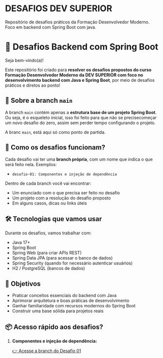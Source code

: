 # DESAFIOS DEV SUPERIOR
Repositório de desafios práticos da Formação Desenvolvedor Moderno. Foco em  backend com Spring Boot com java.
# 🚀 Desafios Backend com Spring Boot

Seja bem-vindo(a)!

Este repositório foi criado para **resolver os desafios propostos do curso Formação Desenvolvedor Moderno da DEV SUPERIOR com foco no desenvolvimento backend com Java e Spring Boot**, por meio de desafios práticos e diretos ao ponto!

## 🧱 Sobre a branch `main`

A branch `main` contém apenas a **estrutura base de um projeto Spring Boot**. Ou seja, é o esqueleto inicial, isso foi feito para que não se precisecomeçar um novo desafio do zero, assim sem perder tempo configurando o projeto.

A branc `main`, está aqui só como ponto de partida.

## 🧩 Como os desafios funcionam?

Cada desafio vai ter uma **branch própria**, com um nome que indica o que será feito nela. Exemplos:

- `desafio-01: Componentes e injeção de dependência`

Dentro de cada branch você vai encontrar:

- Um enunciado com o que precisa ser feito no desafio
- Um projeto com a resolução do desafio proposto
- Em alguns casos, dicas ou links úteis

## 🛠 Tecnologias que vamos usar

Durante os desafios, vamos trabalhar com:

- Java 17+
- Spring Boot
- Spring Web (para criar APIs REST)
- Spring Data JPA (para acessar o banco de dados)
- Spring Security (quando for necessário autenticar usuários)
- H2 / PostgreSQL (bancos de dados)

## 🎯 Objetivos

- Praticar conceitos essenciais do backend com Java
- Aprimorar arquitetura e boas práticas de desenvolvimento
- Ganhar familiaridade com recursos modernos do Spring Boot
- Construir uma base sólida para projetos reais

## 📦 Acesso rápido aos desafios?

1. **Componentes e injeção de dependência:**
   
   [👉 Acesse a branch do Desafio 01](https://github.com/kostiago/DESAFIOS_DEVSUPERIOR/tree/desafio-01-componentes-injecao)

